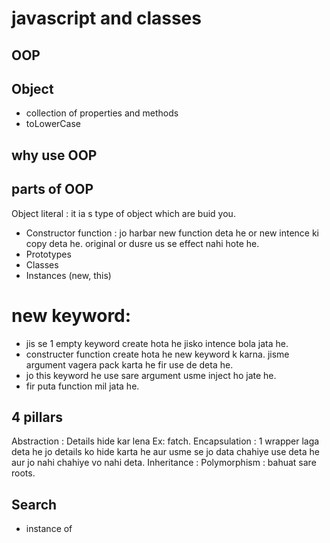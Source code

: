 # javascript and classes

## OOP

## Object
- collection of properties and methods
- toLowerCase

## why use OOP

## parts of OOP
Object literal : it ia s type of object which are buid you.

- Constructor function   : jo harbar new function deta he or new intence  ki copy deta he. original or dusre us se effect nahi hote he.
- Prototypes
- Classes
- Instances (new, this)

# new keyword:

- jis se 1 empty keyword create hota he jisko intence bola jata he.
- constructer function create hota he new keyword k karna. jisme argument vagera pack karta he fir use de deta he.
-   jo this keyword he use sare argument usme inject ho jate he.
- fir puta function mil jata he.

## 4 pillars
Abstraction   :   Details hide kar lena Ex: fatch.
Encapsulation :   1 wrapper laga deta he jo details ko hide karta he aur usme se jo data chahiye use deta he aur jo nahi chahiye vo nahi deta. 
Inheritance   : 
Polymorphism  :     bahuat sare roots.

## Search
- instance of